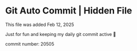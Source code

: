 # Git Auto Commit | Hidden File

This file was added Feb 12, 2025

Just for fun and keeping my daily git commit active 🤪

commit number: 20505

